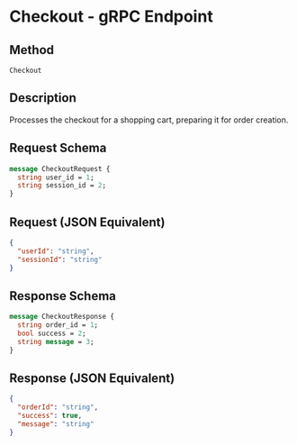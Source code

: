 # Checkout - gRPC Endpoint

## Method
`Checkout`

## Description
Processes the checkout for a shopping cart, preparing it for order creation.

## Request Schema
```proto
message CheckoutRequest {
  string user_id = 1;
  string session_id = 2;
}
```

## Request (JSON Equivalent)
```json
{
  "userId": "string",
  "sessionId": "string"
}
```

## Response Schema
```proto
message CheckoutResponse {
  string order_id = 1;
  bool success = 2;
  string message = 3;
}
```

## Response (JSON Equivalent)
```json
{
  "orderId": "string",
  "success": true,
  "message": "string"
}
```
